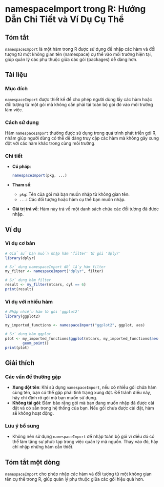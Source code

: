 <!--
Meta Description: # namespaceImport trong R: Hướng Dẫn Chi Tiết và Ví Dụ Cụ Thể ## Tóm tắt `namespaceImport` là một hàm trong R được sử dụng để nhập các hàm và đối tượn...
Meta Keywords: hàm, gói, namespaceimport, các, nhập
-->

# namespaceImport trong R: Hướng Dẫn Chi Tiết và Ví Dụ Cụ Thể

## Tóm tắt
`namespaceImport` là một hàm trong R được sử dụng để nhập các hàm và đối tượng từ một không gian tên (namespace) cụ thể vào môi trường hiện tại, giúp quản lý các phụ thuộc giữa các gói (packages) dễ dàng hơn.

## Tài liệu
### Mục đích
`namespaceImport` được thiết kế để cho phép người dùng lấy các hàm hoặc đối tượng từ một gói mà không cần phải tải toàn bộ gói đó vào môi trường làm việc.

### Cách sử dụng
Hàm `namespaceImport` thường được sử dụng trong quá trình phát triển gói R, nhằm giúp người dùng có thể dễ dàng truy cập các hàm mà không gây xung đột với các hàm khác trong cùng môi trường.

### Chi tiết
- **Cú pháp**: 
  ```R
  namespaceImport(pkg, ...)
  ```
- **Tham số**:
  - `pkg`: Tên của gói mà bạn muốn nhập từ không gian tên.
  - `...`: Các đối tượng hoặc hàm cụ thể bạn muốn nhập.

- **Giá trị trả về**: Hàm này trả về một danh sách chứa các đối tượng đã được nhập.

## Ví dụ
### Ví dụ cơ bản
```R
# Giả sử bạn muốn nhập hàm 'filter' từ gói 'dplyr'
library(dplyr)

# Sử dụng namespaceImport để lấy hàm filter
my_filter <- namespaceImport("dplyr", filter)

# Sử dụng hàm filter
result <- my_filter(mtcars, cyl == 6)
print(result)
```

### Ví dụ với nhiều hàm
```R
# Nhập nhiều hàm từ gói 'ggplot2'
library(ggplot2)

my_imported_functions <- namespaceImport("ggplot2", ggplot, aes)

# Sử dụng hàm ggplot
plot <- my_imported_functions$ggplot(mtcars, my_imported_functions$aes(x = wt, y = mpg)) + 
        geom_point()
print(plot)
```

## Giải thích
### Các vấn đề thường gặp
- **Xung đột tên**: Khi sử dụng `namespaceImport`, nếu có nhiều gói chứa hàm cùng tên, bạn có thể gặp phải tình trạng xung đột. Để tránh điều này, hãy chỉ định rõ gói mà bạn muốn sử dụng.
- **Không tải gói**: Đảm bảo rằng gói mà bạn đang muốn nhập đã được cài đặt và có sẵn trong hệ thống của bạn. Nếu gói chưa được cài đặt, hàm sẽ không hoạt động.

### Lưu ý bổ sung
- Không nên sử dụng `namespaceImport` để nhập toàn bộ gói vì điều đó có thể làm tăng sự phức tạp trong việc quản lý mã nguồn. Thay vào đó, hãy chỉ nhập những hàm cần thiết.

## Tóm tắt một dòng
`namespaceImport` cho phép nhập các hàm và đối tượng từ một không gian tên cụ thể trong R, giúp quản lý phụ thuộc giữa các gói hiệu quả hơn.